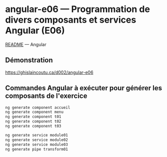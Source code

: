 # angular-e06 &mdash; Programmation de divers composants et services Angular (E06)
[README](../README.md) &mdash; Angular

## Démonstration
https://ghislaincoutu.ca/d002/angular-e06

## Commandes Angular à exécuter pour générer les composants de l'exercice
```sh
ng generate component accueil
ng generate component menu
ng generate component t01
ng generate component t02
ng generate component t03

ng generate service module01
ng generate service module02
ng generate service module03
ng generate pipe transform01
```

